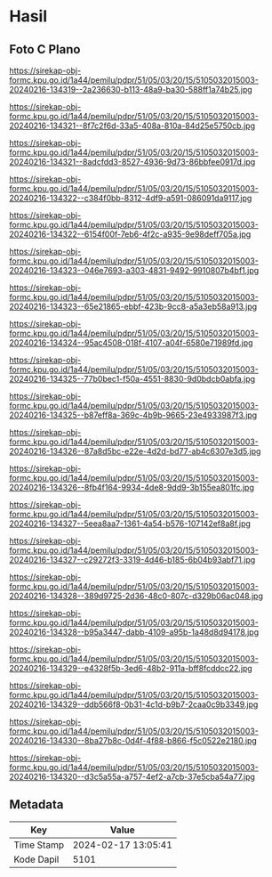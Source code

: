 # Hasil

## Foto C Plano

https://sirekap-obj-formc.kpu.go.id/1a44/pemilu/pdpr/51/05/03/20/15/5105032015003-20240216-134319--2a236630-b113-48a9-ba30-588ff1a74b25.jpg

https://sirekap-obj-formc.kpu.go.id/1a44/pemilu/pdpr/51/05/03/20/15/5105032015003-20240216-134321--8f7c2f6d-33a5-408a-810a-84d25e5750cb.jpg

https://sirekap-obj-formc.kpu.go.id/1a44/pemilu/pdpr/51/05/03/20/15/5105032015003-20240216-134321--8adcfdd3-8527-4936-9d73-86bbfee0917d.jpg

https://sirekap-obj-formc.kpu.go.id/1a44/pemilu/pdpr/51/05/03/20/15/5105032015003-20240216-134322--c384f0bb-8312-4df9-a591-086091da9117.jpg

https://sirekap-obj-formc.kpu.go.id/1a44/pemilu/pdpr/51/05/03/20/15/5105032015003-20240216-134322--6154f00f-7eb6-4f2c-a935-9e98deff705a.jpg

https://sirekap-obj-formc.kpu.go.id/1a44/pemilu/pdpr/51/05/03/20/15/5105032015003-20240216-134323--046e7693-a303-4831-9492-9910807b4bf1.jpg

https://sirekap-obj-formc.kpu.go.id/1a44/pemilu/pdpr/51/05/03/20/15/5105032015003-20240216-134323--65e21865-ebbf-423b-9cc8-a5a3eb58a913.jpg

https://sirekap-obj-formc.kpu.go.id/1a44/pemilu/pdpr/51/05/03/20/15/5105032015003-20240216-134324--95ac4508-018f-4107-a04f-6580e71989fd.jpg

https://sirekap-obj-formc.kpu.go.id/1a44/pemilu/pdpr/51/05/03/20/15/5105032015003-20240216-134325--77b0bec1-f50a-4551-8830-9d0bdcb0abfa.jpg

https://sirekap-obj-formc.kpu.go.id/1a44/pemilu/pdpr/51/05/03/20/15/5105032015003-20240216-134325--b87eff8a-369c-4b9b-9665-23e4933987f3.jpg

https://sirekap-obj-formc.kpu.go.id/1a44/pemilu/pdpr/51/05/03/20/15/5105032015003-20240216-134326--87a8d5bc-e22e-4d2d-bd77-ab4c6307e3d5.jpg

https://sirekap-obj-formc.kpu.go.id/1a44/pemilu/pdpr/51/05/03/20/15/5105032015003-20240216-134326--8fb4f164-9934-4de8-9dd9-3b155ea801fc.jpg

https://sirekap-obj-formc.kpu.go.id/1a44/pemilu/pdpr/51/05/03/20/15/5105032015003-20240216-134327--5eea8aa7-1361-4a54-b576-107142ef8a8f.jpg

https://sirekap-obj-formc.kpu.go.id/1a44/pemilu/pdpr/51/05/03/20/15/5105032015003-20240216-134327--c29272f3-3319-4d46-b185-6b04b93abf71.jpg

https://sirekap-obj-formc.kpu.go.id/1a44/pemilu/pdpr/51/05/03/20/15/5105032015003-20240216-134328--389d9725-2d36-48c0-807c-d329b06ac048.jpg

https://sirekap-obj-formc.kpu.go.id/1a44/pemilu/pdpr/51/05/03/20/15/5105032015003-20240216-134328--b95a3447-dabb-4109-a95b-1a48d8d94178.jpg

https://sirekap-obj-formc.kpu.go.id/1a44/pemilu/pdpr/51/05/03/20/15/5105032015003-20240216-134329--e4328f5b-3ed6-48b2-911a-bff8fcddcc22.jpg

https://sirekap-obj-formc.kpu.go.id/1a44/pemilu/pdpr/51/05/03/20/15/5105032015003-20240216-134329--ddb566f8-0b31-4c1d-b9b7-2caa0c9b3349.jpg

https://sirekap-obj-formc.kpu.go.id/1a44/pemilu/pdpr/51/05/03/20/15/5105032015003-20240216-134330--8ba27b8c-0d4f-4f88-b866-f5c0522e2180.jpg

https://sirekap-obj-formc.kpu.go.id/1a44/pemilu/pdpr/51/05/03/20/15/5105032015003-20240216-134320--d3c5a55a-a757-4ef2-a7cb-37e5cba54a77.jpg


## Metadata

| Key        | Value               |
| ---------- | ------------------- |
| Time Stamp | 2024-02-17 13:05:41 |
| Kode Dapil | 5101                |



